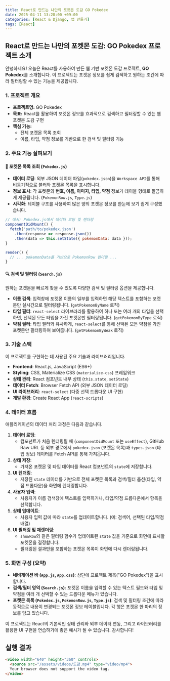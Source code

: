 ```yaml
---
title: React로 만드는 나만의 포켓몬 도감 GO Pokedex
date: 2025-04-11 13:28:00 +09:00
categories: [React & Django, 앱 만들기]
tags: [React]
---
```



## React로 만드는 나만의 포켓몬 도감: GO Pokedex 프로젝트 소개

안녕하세요! 오늘은 React를 사용하여 만든 웹 기반 포켓몬 도감 프로젝트, **GO Pokedex**를 소개합니다. 이 프로젝트는 포켓몬 정보를 쉽게 검색하고 원하는 조건에 따라 필터링할 수 있는 기능을 제공합니다.

### 1. 프로젝트 개요

* **프로젝트명:** GO Pokedex
* **목표:** React를 활용하여 포켓몬 정보를 효과적으로 검색하고 필터링할 수 있는 웹 포켓몬 도감 구현
* **핵심 기능:**
    * 전체 포켓몬 목록 조회
    * 이름, 타입, 약점 정보를 기반으로 한 검색 및 필터링 기능

### 2. 주요 기능 살펴보기

#### 📖 포켓몬 목록 조회 (`Pokedex.js`)

* **데이터 로딩**: 외부 JSON 데이터 파일(`pokedex.json`)을 `Workspace API`를 통해 비동기적으로 불러와 포켓몬 목록을 표시합니다.
* **정보 표시**: 각 포켓몬의 **번호, 이름, 이미지, 타입, 약점** 정보가 테이블 형태로 깔끔하게 제공됩니다. (`PokemonRow.js`, `Type.js`)
* **시각화**: 테이블 구조를 사용하여 많은 양의 포켓몬 정보를 한눈에 보기 쉽게 구성했습니다.

```javascript
// 예시: Pokedex.js에서 데이터 로딩 및 렌더링
componentDidMount() {
  fetch('path/to/pokedex.json')
    .then(response => response.json())
    .then(data => this.setState({ pokemonData: data }));
}

render() {
  // ... pokemonData를 기반으로 PokemonRow 렌더링 ...
}
```

#### 🔍 검색 및 필터링 (`Search.js`)

원하는 포켓몬을 빠르게 찾을 수 있도록 다양한 검색 및 필터링 옵션을 제공합니다.

* **이름 검색**: 입력창에 포켓몬 이름의 일부를 입력하면 해당 텍스트를 포함하는 포켓몬만 실시간으로 필터링됩니다. (`getPokemonByName` 로직)
* **타입 필터**: `react-select` 라이브러리를 활용하여 하나 또는 여러 개의 타입을 선택하면, 선택된 모든 타입을 가진 포켓몬만 필터링됩니다. (`getPokemonByType` 로직)
* **약점 필터**: 타입 필터와 유사하게, `react-select`를 통해 선택된 모든 약점을 가진 포켓몬만 필터링하여 보여줍니다. (`getPokemonByWeak` 로직)

### 3. 기술 스택

이 프로젝트를 구현하는 데 사용된 주요 기술과 라이브러리입니다.

* **Frontend**: React.js, JavaScript (ES6+)
* **Styling**: CSS, Materialize CSS (`materialize-css`) 프레임워크
* **상태 관리**: React 컴포넌트 내부 상태 (`this.state`, `setState`)
* **데이터 Fetch**: Browser Fetch API (외부 JSON 데이터 로딩)
* **UI 라이브러리**: `react-select` (다중 선택 드롭다운 UI 구현)
* **개발 환경**: Create React App (`react-scripts`)

### 4. 데이터 흐름

애플리케이션의 데이터 처리 과정은 다음과 같습니다.

1.  **데이터 로딩**:
    * 컴포넌트가 처음 렌더링될 때 (`componentDidMount` 또는 `useEffect`), GitHub Raw URL 등 외부 경로에서 `pokedex.json` (포켓몬 목록)과 `types.json` (타입 정보) 데이터를 Fetch API를 통해 가져옵니다.
2.  **상태 저장**:
    * 가져온 포켓몬 및 타입 데이터를 React 컴포넌트의 `state`에 저장합니다.
3.  **UI 렌더링**:
    * 저장된 `state` 데이터를 기반으로 전체 포켓몬 목록과 검색/필터 옵션(타입, 약점 드롭다운)을 화면에 렌더링합니다.
4.  **사용자 입력**:
    * 사용자가 이름 검색창에 텍스트를 입력하거나, 타입/약점 드롭다운에서 항목을 선택합니다.
5.  **상태 업데이트**:
    * 사용자 입력 값에 따라 `state`를 업데이트합니다. (예: 검색어, 선택된 타입/약점 배열)
6.  **UI 필터링 및 재렌더링**:
    * `showRow`와 같은 필터링 함수가 업데이트된 `state` 값을 기준으로 화면에 표시할 포켓몬을 결정합니다.
    * 필터링된 결과만을 포함하는 포켓몬 목록이 화면에 다시 렌더링됩니다.

### 5. 화면 구성 (요약)

* **네비게이션 바 (`App.js`, `App.css`)**: 상단에 프로젝트 제목("GO Pokedex")을 표시합니다.
* **검색/필터 영역 (`Search.js`)**: 포켓몬 이름을 입력할 수 있는 텍스트 필드와 타입 및 약점을 여러 개 선택할 수 있는 드롭다운 메뉴가 있습니다.
* **포켓몬 목록 (`Pokedex.js`, `PokemonRow.js`, `Type.js`)**: 검색 및 필터링 조건에 따라 동적으로 내용이 변경되는 포켓몬 정보 테이블입니다. 각 행은 포켓몬 한 마리의 정보를 담고 있습니다.

이 프로젝트는 React의 기본적인 상태 관리와 외부 데이터 연동, 그리고 라이브러리를 활용한 UI 구현을 연습하기에 좋은 예시가 될 수 있습니다. 감사합니다!


## 실행 결과

```html
<video width="640" height="360" controls>
  <source src="/assets/videos/도감.mp4" type="video/mp4">
  Your browser does not support the video tag.
</video>
```